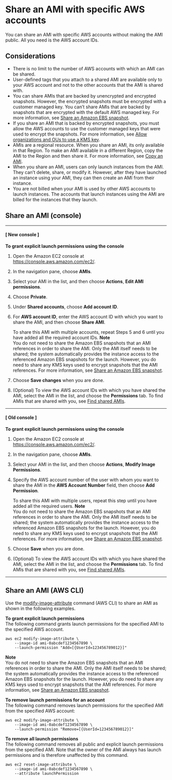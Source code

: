 # Share an AMI with specific AWS accounts<a name="sharingamis-explicit"></a>

You can share an AMI with specific AWS accounts without making the AMI public\. All you need is the AWS account IDs\.



## Considerations<a name="considerations-for-sharing-AMI-with-accounts"></a>
+ There is no limit to the number of AWS accounts with which an AMI can be shared\.
+ User\-defined tags that you attach to a shared AMI are available only to your AWS account and not to the other accounts that the AMI is shared with\.
+ You can share AMIs that are backed by unencrypted and encrypted snapshots\. However, the encrypted snapshots must be encrypted with a customer managed key\. You can’t share AMIs that are backed by snapshots that are encrypted with the default AWS managed key\. For more information, see [Share an Amazon EBS snapshot](ebs-modifying-snapshot-permissions.md)\.
+ If you share an AMI that is backed by encrypted snapshots, you must allow the AWS accounts to use the customer managed keys that were used to encrypt the snapshots\. For more information, see [Allow organizations and OUs to use a KMS key](share-amis-with-organizations-and-OUs.md#allow-org-ou-to-use-key)\.
+ AMIs are a regional resource\. When you share an AMI, its only available in that Region\. To make an AMI available in a different Region, copy the AMI to the Region and then share it\. For more information, see [Copy an AMI](CopyingAMIs.md)\.
+ When you share an AMI, users can only launch instances from the AMI\. They can’t delete, share, or modify it\. However, after they have launched an instance using your AMI, they can then create an AMI from their instance\.
+ You are not billed when your AMI is used by other AWS accounts to launch instances\. The accounts that launch instances using the AMI are billed for the instances that they launch\. 

## Share an AMI \(console\)<a name="sharingamis-console"></a>

------
#### [ New console ]

**To grant explicit launch permissions using the console**

1. Open the Amazon EC2 console at [https://console\.aws\.amazon\.com/ec2/](https://console.aws.amazon.com/ec2/)\.

1. In the navigation pane, choose **AMIs**\.

1. Select your AMI in the list, and then choose **Actions**, **Edit AMI permissions**\.

1. Choose **Private**\.

1. Under **Shared accounts**, choose **Add account ID**\.

1. For **AWS account ID**, enter the AWS account ID with which you want to share the AMI, and then choose **Share AMI**\.

   To share this AMI with multiple accounts, repeat Steps 5 and 6 until you have added all the required account IDs\.
**Note**  
You do not need to share the Amazon EBS snapshots that an AMI references in order to share the AMI\. Only the AMI itself needs to be shared; the system automatically provides the instance access to the referenced Amazon EBS snapshots for the launch\. However, you do need to share any KMS keys used to encrypt snapshots that the AMI references\. For more information, see [Share an Amazon EBS snapshot](ebs-modifying-snapshot-permissions.md)\.

1. Choose **Save changes** when you are done\.

1. \(Optional\) To view the AWS account IDs with which you have shared the AMI, select the AMI in the list, and choose the **Permissions** tab\. To find AMIs that are shared with you, see [Find shared AMIs](usingsharedamis-finding.md)\.

------
#### [ Old console ]

**To grant explicit launch permissions using the console**

1. Open the Amazon EC2 console at [https://console\.aws\.amazon\.com/ec2/](https://console.aws.amazon.com/ec2/)\.

1. In the navigation pane, choose **AMIs**\.

1. Select your AMI in the list, and then choose **Actions**, **Modify Image Permissions**\.

1. Specify the AWS account number of the user with whom you want to share the AMI in the **AWS Account Number** field, then choose **Add Permission**\.

   To share this AMI with multiple users, repeat this step until you have added all the required users\.
**Note**  
You do not need to share the Amazon EBS snapshots that an AMI references in order to share the AMI\. Only the AMI itself needs to be shared; the system automatically provides the instance access to the referenced Amazon EBS snapshots for the launch\. However, you do need to share any KMS keys used to encrypt snapshots that the AMI references\. For more information, see [Share an Amazon EBS snapshot](ebs-modifying-snapshot-permissions.md)\.

1. Choose **Save** when you are done\.

1. \(Optional\) To view the AWS account IDs with which you have shared the AMI, select the AMI in the list, and choose the **Permissions** tab\. To find AMIs that are shared with you, see [Find shared AMIs](usingsharedamis-finding.md)\.

------

## Share an AMI \(AWS CLI\)<a name="sharingamis-aws-cli"></a>

Use the [modify\-image\-attribute](https://docs.aws.amazon.com/cli/latest/reference/ec2/modify-image-attribute.html) command \(AWS CLI\) to share an AMI as shown in the following examples\.

**To grant explicit launch permissions**  
The following command grants launch permissions for the specified AMI to the specified AWS account\.

```
aws ec2 modify-image-attribute \
    --image-id ami-0abcdef1234567890 \
    --launch-permission "Add=[{UserId=123456789012}]"
```

**Note**  
You do not need to share the Amazon EBS snapshots that an AMI references in order to share the AMI\. Only the AMI itself needs to be shared; the system automatically provides the instance access to the referenced Amazon EBS snapshots for the launch\. However, you do need to share any KMS keys used to encrypt snapshots that the AMI references\. For more information, see [Share an Amazon EBS snapshot](ebs-modifying-snapshot-permissions.md)\.

**To remove launch permissions for an account**  
The following command removes launch permissions for the specified AMI from the specified AWS account:

```
aws ec2 modify-image-attribute \
    --image-id ami-0abcdef1234567890 \
    --launch-permission "Remove=[{UserId=123456789012}]"
```

**To remove all launch permissions**  
The following command removes all public and explicit launch permissions from the specified AMI\. Note that the owner of the AMI always has launch permissions and is therefore unaffected by this command\.

```
aws ec2 reset-image-attribute \
    --image-id ami-0abcdef1234567890 \
    --attribute launchPermission
```